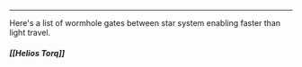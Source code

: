 
----
Here's a list of wormhole gates between star system enabling faster than light travel. 
##### [[Helios Torq]]


